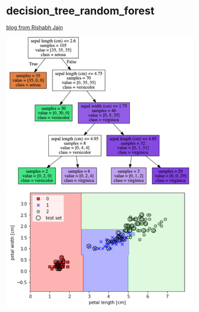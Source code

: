 # decision_tree_random_forest



[blog from Rishabh Jain](https://medium.com/@rishabhjain_22692/decision-trees-it-begins-here-93ff54ef134)




![graphviz](https://github.com/NoriKaneshige/decision_tree_random_forest/blob/master/graphviz.png)
![decision_plot](https://github.com/NoriKaneshige/decision_tree_random_forest/blob/master/decision_plot.png)
